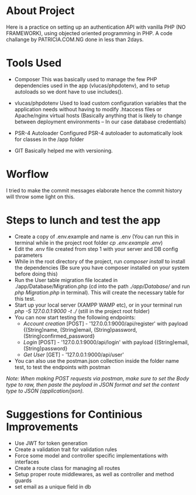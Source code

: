 # About Project
Here is a practice on setting up an authentication API with vanilla PHP (NO FRAMEWORK), using objected oriented programming in PHP.
A code challange by PATRICIA.COM.NG done in less than 2days.

# Tools Used
- Composer
This was basically used to manage the few PHP dependencies used in the app (vlucas/phpdotenv), and to setup autoloads so we dont have to use includes().

- vlucas/phpdotenv
Used to load custom configuration variables that the application needs without having to modify .htaccess files or Apache/nginx virtual hosts (Basically anything that is likely to change between deployment environments – In our case database credentials)

- PSR-4 Autoloader
Configured PSR-4 autoloader to automatically look for classes in the /app folder

- GIT
Basically helped me with versioning.

# Worflow
I tried to make the commit messages elaborate hence the commit history will throw some light on this.

# Steps to lunch and test the app
- Create a copy of .env.example and name is .env 
    (You can run this in terminal while in the project root folder _cp .env.example .env_)
- Edit the .env file created from step 1 with your server and DB config parameters
- While in the root directory of the project, run _composer install_ to install the dependencies (Be sure you have composer installed on your system before doing this)
- Run the User table migration file located in ./app/Database/Migration.php (cd into the path _./app/Database/_ and run _php Migration.php_ in terminal). This will create the necessary table for this test.
- Start up your local server (XAMPP WAMP etc), or in your terminal run _php -S 127.0.0.1:9000 -t ./_ (still in the project root folder)
- You can now start testing the following endpoints:
    - *Account creation* [POST] - '127.0.0.1:9000/api/register' with payload {(String)name, (String)email, (String)password, (String)confirmed_password}
    - *Login* [POST] - '127.0.0.1:9000/api/login' with payload {(String)email, (String)password}
    - *Get User* [GET] - '127.0.0.1:9000/api/user' 
- You can also use the postman.json collection inside the folder name test, to test the endpoints with postman

*Note:* _When making POST requests via postman, make sure to set the Body type to raw, then paste the payload in JSON format and set the content type to JSON (application/json)._

# Suggestions for Continious Improvements
- Use JWT for token generation
- Create a validation trait for validation rules
- Force some model and controller specific implementations with interfaces
- Create a route class for managing all routes
- Setup proper route middlewares, as well as controller and method guards
- set email as a unique field in db
